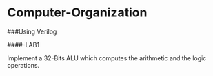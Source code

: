 # Computer-Organization
###Using Verilog

####-LAB1

Implement a 32-Bits ALU which computes the arithmetic and the logic operations.


